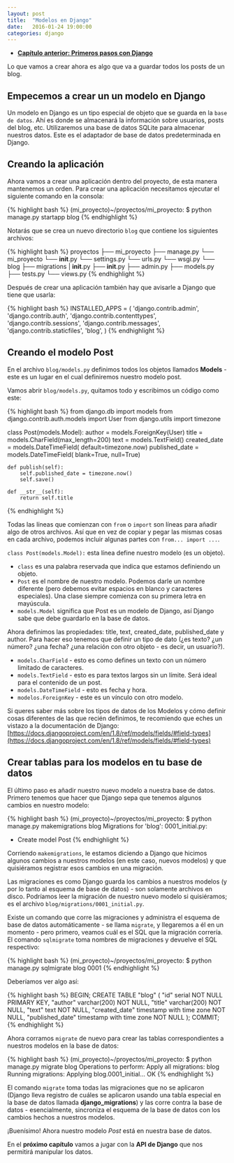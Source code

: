 ```yaml
---
layout: post
title:  "Modelos en Django"
date:   2016-01-24 19:00:00
categories: django
---
```


- **[Capítulo anterior: Primeros pasos con Django](https://herchila.github.io/django/2015/02/18/primeros-pasos-con-django.html)**

Lo que vamos a crear ahora es algo que va a guardar todos los posts de un blog.

## Empecemos a crear un un modelo en Django

Un modelo en Django es un tipo especial de objeto que se guarda en la `base de datos`. Ahí es donde se almacenará la información sobre usuarios, posts del blog, etc. Utilizaremos una base de datos SQLite para almacenar nuestros datos. Este es el adaptador de base de datos predeterminada en Django.

## Creando la aplicación

Ahora vamos a crear una aplicación dentro del proyecto, de esta manera mantenemos un orden. Para crear una aplicación necesitamos ejecutar el siguiente comando en la consola:

{% highlight bash %}
(mi_proyecto)~/proyectos/mi_proyecto: $ python manage.py startapp blog
{% endhighlight %}

Notarás que se crea un nuevo directorio `blog` que contiene los siguientes archivos:

{% highlight bash %}
proyectos
  ├── mi_proyecto
     ├── manage.py
     └── mi_proyecto
             └── __init__.py
             └── settings.py
             └── urls.py
             └── wsgi.py
    └── blog
        ├── migrations
            | __init__.py
        ├── __init__.py
        ├── admin.py
        ├── models.py
        ├── tests.py
        └── views.py
{% endhighlight %}

Después de crear una aplicación también hay que avisarle a Django que tiene que usarla:

{% highlight bash %}
INSTALLED_APPS = (
    'django.contrib.admin',
    'django.contrib.auth',
    'django.contrib.contenttypes',
    'django.contrib.sessions',
    'django.contrib.messages',
    'django.contrib.staticfiles',
    'blog',
)
{% endhighlight %}

## Creando el modelo Post

En el archivo `blog/models.py` definimos todos los objetos llamados **Models** - este es un lugar en el cual definiremos nuestro modelo post.

Vamos abrir `blog/models.py`, quitamos todo y escribimos un código como este:

{% highlight bash %}
from django.db import models
from django.contrib.auth.models import User
from django.utils import timezone

class Post(models.Model):
    author = models.ForeignKey(User)
    title = models.CharField(max_length=200)
    text = models.TextField()
    created_date = models.DateTimeField(
            default=timezone.now)
    published_date = models.DateTimeField(
            blank=True, null=True)

    def publish(self):
        self.published_date = timezone.now()
        self.save()

    def __str__(self):
        return self.title
{% endhighlight %}

Todas las líneas que comienzan con `from` o `import` son líneas para añadir algo de otros archivos. Así que en vez de copiar y pegar las mismas cosas en cada archivo, podemos incluir algunas partes con `from... import ...`.

`class Post(models.Model):` esta línea define nuestro modelo (es un objeto).

- `class` es una palabra reservada que indica que estamos definiendo un objeto.
- `Post` es el nombre de nuestro modelo. Podemos darle un nombre diferente (pero debemos evitar espacios en blanco y caracteres especiales). Una clase siempre comienza con su primera letra en mayúscula.
- `models.Model` significa que Post es un modelo de Django, así Django sabe que debe guardarlo en la base de datos.

Ahora definimos las propiedades: title, text, created_date, published_date y author. Para hacer eso tenemos que definir un tipo de dato (¿es texto? ¿un número? ¿una fecha? ¿una relación con otro objeto - es decir, un usuario?).

- `models.CharField` - esto es como defines un texto con un número limitado de caracteres.
- `models.TextField` - esto es para textos largos sin un límite. Será ideal para el contenido de un post.
- `models.DateTimeField` - esto es fecha y hora.
- `modelos.ForeignKey` - este es un vínculo con otro modelo.

Si queres saber más sobre los tipos de datos de los Modelos y cómo definir cosas diferentes de las que recién definimos, te recomiendo que eches un vistazo a la documentación de Django: [https://docs.djangoproject.com/en/1.8/ref/models/fields/#field-types](https://docs.djangoproject.com/en/1.8/ref/models/fields/#field-types)

## Crear tablas para los modelos en tu base de datos

El último paso es añadir nuestro nuevo modelo a nuestra base de datos. Primero tenemos que hacer que Django sepa que tenemos algunos cambios en nuestro modelo:

{% highlight bash %}
(mi_proyecto)~/proyectos/mi_proyecto: $ python manage.py makemigrations blog
Migrations for 'blog':
  0001_initial.py:
  - Create model Post
{% endhighlight %}

Corriendo `makemigrations`, le estamos diciendo a Django que hicimos algunos cambios a nuestros modelos (en este caso, nuevos modelos) y que quisiéramos registrar esos cambios en una migración.

Las migraciones es como Django guarda los cambios a nuestros modelos (y por lo tanto al esquema de base de datos) - son solamente archivos en disco. Podríamos leer la migración de nuestro nuevo modelo si quisiéramos; es el archivo `blog/migrations/0001_initial.py`.

Existe un comando que corre las migraciones y administra el esquema de base de datos automáticamente - se llama `migrate`, y llegaremos a él en un momento - pero primero, veamos cuál es el SQL que la migración correría. El comando `sqlmigrate` toma nombres de migraciones y devuelve el SQL respectivo:

{% highlight bash %}
(mi_proyecto)~/proyectos/mi_proyecto: $ python manage.py sqlmigrate blog 0001
{% endhighlight %}

Deberíamos ver algo así:

{% highlight bash %}
BEGIN;
CREATE TABLE "blog" (
    "id" serial NOT NULL PRIMARY KEY,
    "author" varchar(200) NOT NULL,
    "title" varchar(200) NOT NULL,
    "text" text NOT NULL,
    "created_date" timestamp with time zone NOT NULL,
    "published_date" timestamp with time zone NOT NULL
);
COMMIT;
{% endhighlight %}

Ahora corramos `migrate` de nuevo para crear las tablas correspondientes a nuestros modelos en la base de datos:

{% highlight bash %}
(mi_proyecto)~/proyectos/mi_proyecto: $ python manage.py migrate blog
Operations to perform:
  Apply all migrations: blog
Running migrations:
  Applying blog.0001_initial... OK
{% endhighlight %}

El comando `migrate` toma todas las migraciones que no se aplicaron (Django lleva registro de cuáles se aplicaron usando una tabla especial en la base de datos llamada **django_migrations**) y las corre contra la base de datos - esencialmente, sincroniza el esquema de la base de datos con los cambios hechos a nuestros modelos.

¡Buenísimo! Ahora nuestro modelo _Post_ está en nuestra base de datos.

En el **próximo capítulo** vamos a jugar con la **API de Django** que nos permitirá manipular los datos.
